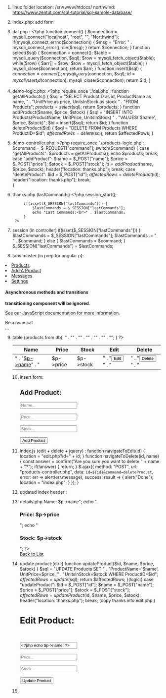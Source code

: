 1. linux folder location:
/srv/www/htdocs/
northwind: https://www.zentut.com/sql-tutorial/sql-sample-database/

2. index.php:
add form
<link rel="stylesheet" href="https://stackpath.bootstrapcdn.com/bootstrap/4.5.0/css/bootstrap.min.css" integrity="sha384-9aIt2nRpC12Uk9gS9baDl411NQApFmC26EwAOH8WgZl5MYYxFfc+NcPb1dKGj7Sk" crossorigin="anonymous">

3. dal.php : <?php
function connect() {
    $connection = mysqli_connect("localhost", "root", "", "Northwind");
    if(mysqli_connect_errno($connection)) {
        $msg = "Error: " . mysqli_connect_error();
        die($msg);
    }
    return $connection;
}
function select($sql) {
    $connection = connect();
    $table = mysqli_query($connection, $sql);
    $row = mysqli_fetch_object($table);
    while($row) {
        $arr[] = $row;
        $row = mysqli_fetch_object($table);
    }
    mysqli_close($connection);
    return $arr;
}
function insert($sql) {
    $connection = connect();
    mysqli_query($connection, $sql);
    $id = mysqli_insert_id($connection);
    mysqli_close($connection);
    return $id;
}

4. demo-logic.php:  <?php
require_once './dal.php'; 
function getAllProducts() {
    $sql = "SELECT ProductID as id, ProductName as name, " . 
            "UnitPrice as price, UnitsInStock as stock " .
            "FROM Products";
    $products = select($sql);
    return $products;
}
function addProduct($name, $price, $stock) {
 $sql = "INSERT INTO Products(ProductName, UnitPrice, UnitsInStock) " .
          "VALUES('$name', $price, $stock)";
    $id = insert($sql);
    return $id;
}
function deleteProduct($id) {
    $sql = "DELETE FROM Products WHERE ProductID=$id";
    $affectedRows = delete($sql);
    return $affectedRows;
}

5. demo-controller.php: <?php
require_once './products-logic.php'; 
$command = $_REQUEST["command"]; 
switch($command) { 
case "getAllProducts":
        $products = getAllProducts();
        echo $products;
        break;
    case "addProduct":
        $name = $_POST["name"];
        $price = $_POST["price"];
        $stock = $_POST["stock"];
        $id = addProduct($name, $price, $stock);
        header("location: thanks.php");
        break;
    case "deleteProduct": 
        $id = $_POST["id"];
        $affectedRows = deleteProduct($id);
        header("location: thanks.php");
        break;   
}

6. thanks.php (lastCommands)    <?php
            session_start();
            
            if(isset($_SESSION["lastCommands"])) {
                $lastCommands = $_SESSION["lastCommands"];
                echo "Last Commands:<br>" . $lastCommands;
            }
        ?>

7. session (in controller) if(isset($_SESSION["lastCommands"])) {
    $lastCommands = $_SESSION["lastCommands"];
    $lastCommands .= "<br>" . $command;
}
else {
    $lastCommands = $command;
}
$_SESSION["lastCommands"] = $lastCommands;

8. tabs master (in prep for angular p):  <ul class="nav nav-tabs" id="myTab" role="tablist">
  <li class="nav-item" role="presentation">
    <a class="nav-link active" id="products-tab" data-toggle="tab" href="#products" role="tab" 
    aria-controls="products" aria-selected="true">Products</a>
  </li>
  <li class="nav-item" role="presentation">
    <a class="nav-link" id="profile-tab" data-toggle="tab" href="#profile" role="tab" 
    aria-controls="profile" aria-selected="false">Add A Product</a>
  </li>
  <li class="nav-item" role="presentation">
    <a class="nav-link" id="messages-tab" data-toggle="tab" href="#messages" role="tab" 
    aria-controls="messages" aria-selected="false">Messages</a>
  </li>
  <li class="nav-item" role="presentation">
    <a class="nav-link" id="settings-tab" data-toggle="tab" href="#settings" role="tab" 
    aria-controls="settings" aria-selected="false">Settings</a>
  </li>
</ul>
<div class="tab-content">
  <div class="tab-pane active" id="products" role="tabpanel" aria-labelledby="products-tab">
  </div>
  <div class="tab-pane" id="profile" role="tabpanel" aria-labelledby="profile-tab">
  <div class="bd-callout bd-callout-danger">
<h4 id="asynchronous-methods-and-transitions">Asynchronous methods and transitions</h4>
 <strong>transitioning component will be ignored</strong>.</p>
<p><a href="/docs/4.5/getting-started/javascript/">See our JavaScript documentation for more information</a>.</p>
</div>
  </div>
  <div class="tab-pane" id="messages" role="tabpanel" aria-labelledby="messages-tab">
    Be a nyan cat
  </div>
  <div class="tab-pane" id="settings" role="tabpanel" aria-labelledby="settings-tab">...</div>
</div>

<script>
$('#myTab a').on('click', function (e) {
  e.preventDefault()
  $(this).tab('show')
})
  $(function () {
    $('#myTab li:last-child a').tab('show')
  })
</script>

9. table (products from db): <table class="table table-hover table-striped">
  <thead class="thead-dark">
                <tr>
                    <th>Name</th>
                    <th>Price</th>
                    <th>Stock</th>
                    <th>Edit</th>
                    <th>Delete</th>
                </tr>
            </thead>
            <tbody>
                <!-- Template Engine: -->
                <?php
                    require_once './products-logic.php';
                    $products = getAllProducts();
                    foreach($products as $p) {
                        // print_r($p);
                    echo "<tr>" . 
                            "<td>" .
                                "<a href='details.php?id=$p->id'>$p->name</a>" .
                            "</td>" .
                            "<td>$p->price</td>" .
                            "<td>$p->stock</td>" .
                            "<td>" .
                                "<button onclick='navigateToEdit($p->id)'>Edit</button>" .
                            "</td>" .
                            "<td>" .
                                "<button onclick='navigateToDelete($p->id,\"$p->name\")'>Delete</button>" .
                            "</td>" .
                         "</tr>";
                    }
                ?>
            </tbody>
        </table>

10. insert form:         <section>
            <h1>Add Product: </h1>
            <form action="products-controller.php" method="post">
                <input type="text" placeholder="Name..." name="name">
                <br><br>
                <input type="number" step="0.01" placeholder="Price..." name="price">
                <br><br>
                <input type="number" placeholder="Stock..." name="stock">
                <br><br>
                <input type="hidden" name="command" value="addProduct">
                <button>Add Product</button>
            </form>
        </section>

11. index.js (edit + delete + jquery) : function navigateToEdit(id) {
    location = "edit.php?id=" + id;
}
function navigateToDelete(id, name) {
    const answer = confirm("Are you sure you want to delete " + name + "?");
    if(!answer) {
        return;
    }
    $.ajax({
        method: "POST",
        url: "products-controller.php",
        data: `id=${id}&command=deleteProduct`,
        error: err => alert(err.message),
        success: result => {
            alert("Done");
            location = "index.php";
        }
    });
}

12. updated index header : 
<link rel="stylesheet" href="https://stackpath.bootstrapcdn.com/bootstrap/4.5.0/css/bootstrap.min.css" integrity="sha384-9aIt2nRpC12Uk9gS9baDl411NQApFmC26EwAOH8WgZl5MYYxFfc+NcPb1dKGj7Sk" crossorigin="anonymous">     <script src="https://code.jquery.com/jquery-3.5.1.slim.min.js" integrity="sha384-DfXdz2htPH0lsSSs5nCTpuj/zy4C+OGpamoFVy38MVBnE+IbbVYUew+OrCXaRkfj" crossorigin="anonymous"></script> 
<script src="https://cdn.jsdelivr.net/npm/popper.js@1.16.0/dist/umd/popper.min.js" integrity="sha384-Q6E9RHvbIyZFJoft+2mJbHaEWldlvI9IOYy5n3zV9zzTtmI3UksdQRVvoxMfooAo" crossorigin="anonymous"></script> 
<script src="https://stackpath.bootstrapcdn.com/bootstrap/4.5.0/js/bootstrap.min.js" integrity="sha384-OgVRvuATP1z7JjHLkuOU7Xw704+h835Lr+6QL9UvYjZE3Ipu6Tp75j7Bh/kR0JKI" crossorigin="anonymous"></script> 
<link href="https://fonts.googleapis.com/icon?family=Material+Icons" rel="stylesheet">
<script src="https://ajax.googleapis.com/ajax/libs/jquery/3.5.1/jquery.min.js"></script>
<script src="index.js"></script>

13. details.php <?php
            require_once './products-logic.php';
            $id = $_GET["id"];
            $p = getOneProduct($id);
            echo "<h3>Name: $p->name</h3>";
            echo "<h3>Price: $p->price</h3>";
            echo "<h3>Stock: $p->stock</h3>";
        ?>
        <br>
        <a href="index.php">Back to List</a>

14. update product:(ctrl:) function updateProduct($id, $name, $price, $stock) {
    $sql = "UPDATE Products SET " . 
            "ProductName='$name', UnitPrice=$price, " .
            "UnitsInStock=$stock WHERE ProductID=$id";
    $affectedRows = update($sql);
    return $affectedRows;
}(logic:)
case "updateProduct":
        $id = $_POST["id"];
        $name = $_POST["name"];
        $price = $_POST["price"];
        $stock = $_POST["stock"];
        $affectedRows = updateProduct($id, $name, $price, $stock);
        header("location: thanks.php");
        break;
        (copy thanks into edit.php:) <?php
    require_once './products-logic.php';
    $id = $_GET["id"];
    $p = getOneProduct($id);
?><div class="card">
        <h1>Edit Product: </h1>
        <form action="products-controller.php" method="post">
            <input type="hidden" name="id" value="<?php echo $p->id; ?>">
            <br><br>
            <input type="text" placeholder="Name..." name="name" value="<?php echo $p->name; ?>">
            <br><br>
            <input type="number" step="0.0001" placeholder="Price..." name="price" value="<?php echo $p->price; ?>">
            <br><br>
            <input type="number" placeholder="Stock..." name="stock" value="<?php echo $p->stock; ?>">
            <br><br>
            <input type="hidden" name="command" value="updateProduct">
            <button>Update Product</button>
        </form>
</div>

15.  